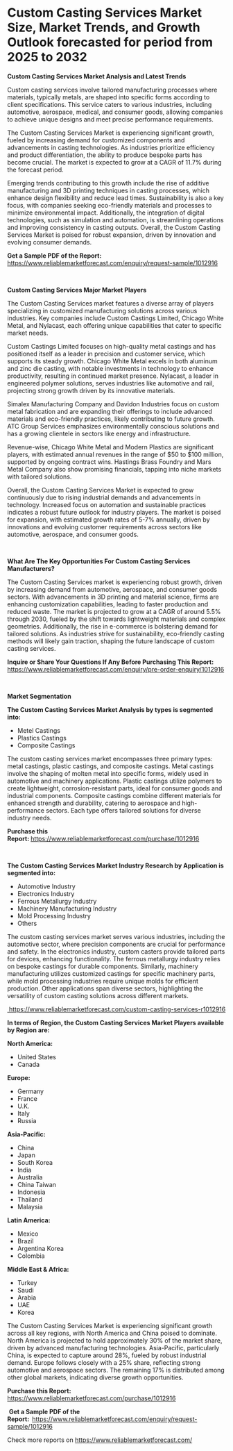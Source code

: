 <p><h1>Custom Casting Services Market Size, Market Trends, and Growth Outlook forecasted for period from 2025 to 2032</h1></p><p><strong>Custom Casting Services Market Analysis and Latest Trends</strong></p>
<p><p>Custom casting services involve tailored manufacturing processes where materials, typically metals, are shaped into specific forms according to client specifications. This service caters to various industries, including automotive, aerospace, medical, and consumer goods, allowing companies to achieve unique designs and meet precise performance requirements.</p><p>The Custom Casting Services Market is experiencing significant growth, fueled by increasing demand for customized components and advancements in casting technologies. As industries prioritize efficiency and product differentiation, the ability to produce bespoke parts has become crucial. The market is expected to grow at a CAGR of 11.7% during the forecast period. </p><p>Emerging trends contributing to this growth include the rise of additive manufacturing and 3D printing techniques in casting processes, which enhance design flexibility and reduce lead times. Sustainability is also a key focus, with companies seeking eco-friendly materials and processes to minimize environmental impact. Additionally, the integration of digital technologies, such as simulation and automation, is streamlining operations and improving consistency in casting outputs. Overall, the Custom Casting Services Market is poised for robust expansion, driven by innovation and evolving consumer demands.</p></p>
<p><strong>Get a Sample PDF of the Report:&nbsp;</strong> <a href="https://www.reliablemarketforecast.com/enquiry/request-sample/1012916?utm_campaign=2202&utm_medium=2&utm_source=Github&utm_content=ia&utm_term=06032025&utm_id=custom-casting-services">https://www.reliablemarketforecast.com/enquiry/request-sample/1012916</a></p>
<p>&nbsp;</p>
<p><strong>Custom Casting Services Major Market Players</strong></p>
<p><p>The Custom Casting Services market features a diverse array of players specializing in customized manufacturing solutions across various industries. Key companies include Custom Castings Limited, Chicago White Metal, and Nylacast, each offering unique capabilities that cater to specific market needs.</p><p>Custom Castings Limited focuses on high-quality metal castings and has positioned itself as a leader in precision and customer service, which supports its steady growth. Chicago White Metal excels in both aluminum and zinc die casting, with notable investments in technology to enhance productivity, resulting in continued market presence. Nylacast, a leader in engineered polymer solutions, serves industries like automotive and rail, projecting strong growth driven by its innovative materials.</p><p>Simalex Manufacturing Company and Davidon Industries focus on custom metal fabrication and are expanding their offerings to include advanced materials and eco-friendly practices, likely contributing to future growth. ATC Group Services emphasizes environmentally conscious solutions and has a growing clientele in sectors like energy and infrastructure.</p><p>Revenue-wise, Chicago White Metal and Modern Plastics are significant players, with estimated annual revenues in the range of $50 to $100 million, supported by ongoing contract wins. Hastings Brass Foundry and Mars Metal Company also show promising financials, tapping into niche markets with tailored solutions.</p><p>Overall, the Custom Casting Services Market is expected to grow continuously due to rising industrial demands and advancements in technology. Increased focus on automation and sustainable practices indicates a robust future outlook for industry players. The market is poised for expansion, with estimated growth rates of 5-7% annually, driven by innovations and evolving customer requirements across sectors like automotive, aerospace, and consumer goods.</p></p>
<p>&nbsp;</p>
<p><strong>What Are The Key Opportunities For Custom Casting Services Manufacturers?</strong></p>
<p><p>The Custom Casting Services market is experiencing robust growth, driven by increasing demand from automotive, aerospace, and consumer goods sectors. With advancements in 3D printing and material science, firms are enhancing customization capabilities, leading to faster production and reduced waste. The market is projected to grow at a CAGR of around 5.5% through 2030, fueled by the shift towards lightweight materials and complex geometries. Additionally, the rise in e-commerce is bolstering demand for tailored solutions. As industries strive for sustainability, eco-friendly casting methods will likely gain traction, shaping the future landscape of custom casting services.</p></p>
<p><strong>Inquire or Share Your Questions If Any Before Purchasing This Report:</strong> <a href="https://www.reliablemarketforecast.com/enquiry/pre-order-enquiry/1012916?utm_campaign=2202&utm_medium=2&utm_source=Github&utm_content=ia&utm_term=06032025&utm_id=custom-casting-services">https://www.reliablemarketforecast.com/enquiry/pre-order-enquiry/1012916</a></p>
<p>&nbsp;</p>
<p><strong>Market Segmentation</strong></p>
<p><strong>The Custom Casting Services Market Analysis by types is segmented into:</strong></p>
<p><ul><li>Metel Castings</li><li>Plastics Castings</li><li>Composite Castings</li></ul></p>
<p><p>The custom casting services market encompasses three primary types: metal castings, plastic castings, and composite castings. Metal castings involve the shaping of molten metal into specific forms, widely used in automotive and machinery applications. Plastic castings utilize polymers to create lightweight, corrosion-resistant parts, ideal for consumer goods and industrial components. Composite castings combine different materials for enhanced strength and durability, catering to aerospace and high-performance sectors. Each type offers tailored solutions for diverse industry needs.</p></p>
<p><strong>Purchase this Report:&nbsp;</strong><a href="https://www.reliablemarketforecast.com/purchase/1012916?utm_campaign=2202&utm_medium=2&utm_source=Github&utm_content=ia&utm_term=06032025&utm_id=custom-casting-services">https://www.reliablemarketforecast.com/purchase/1012916</a></p>
<p>&nbsp;</p>
<p><strong>The Custom Casting Services Market Industry Research by Application is segmented into:</strong></p>
<p><ul><li>Automotive Industry</li><li>Electronics Industry</li><li>Ferrous Metallurgy Industry</li><li>Machinery Manufacturing Industry</li><li>Mold Processing Industry</li><li>Others</li></ul></p>
<p><p>The custom casting services market serves various industries, including the automotive sector, where precision components are crucial for performance and safety. In the electronics industry, custom casters provide tailored parts for devices, enhancing functionality. The ferrous metallurgy industry relies on bespoke castings for durable components. Similarly, machinery manufacturing utilizes customized castings for specific machinery parts, while mold processing industries require unique molds for efficient production. Other applications span diverse sectors, highlighting the versatility of custom casting solutions across different markets.</p></p>
<p><a href="https://www.reliablemarketforecast.com/custom-casting-services-r1012916?utm_campaign=2202&utm_medium=2&utm_source=Github&utm_content=ia&utm_term=06032025&utm_id=custom-casting-services">&nbsp;https://www.reliablemarketforecast.com/custom-casting-services-r1012916</a></p>
<p><strong>In terms of Region, the Custom Casting Services Market Players available by Region are:</strong></p>
<p>
    <p> <strong> North America: </strong>
        <ul>
            <li>United States</li>
            <li>Canada</li>
        </ul>
        </p> 
    <p> <strong> Europe: </strong>
        <ul>
            <li>Germany</li>
            <li>France</li>
            <li>U.K.</li>
            <li>Italy</li>
            <li>Russia</li>
        </ul>
        </p> 
    <p> <strong> Asia-Pacific: </strong>
        <ul>
            <li>China</li>
            <li>Japan</li>
            <li>South Korea</li>
            <li>India</li>
            <li>Australia</li>
            <li>China Taiwan</li>
            <li>Indonesia</li>
            <li>Thailand</li>
            <li>Malaysia</li>
        </ul>
        </p> 
    <p> <strong> Latin America: </strong>
        <ul>
            <li>Mexico</li>
            <li>Brazil</li>
            <li>Argentina Korea</li>
            <li>Colombia</li>
        </ul>
        </p> 
    <p> <strong> Middle East & Africa: </strong>
        <ul>
            <li>Turkey</li>
            <li>Saudi</li>
            <li>Arabia</li>
            <li>UAE</li>
            <li>Korea</li>
        </ul>
    </p>
    </p>
<p><p>The Custom Casting Services Market is experiencing significant growth across all key regions, with North America and China poised to dominate. North America is projected to hold approximately 30% of the market share, driven by advanced manufacturing technologies. Asia-Pacific, particularly China, is expected to capture around 28%, fueled by robust industrial demand. Europe follows closely with a 25% share, reflecting strong automotive and aerospace sectors. The remaining 17% is distributed among other global markets, indicating diverse growth opportunities.</p></p>
<p><strong>Purchase this Report: </strong><a href="https://www.reliablemarketforecast.com/purchase/1012916?utm_campaign=2202&utm_medium=2&utm_source=Github&utm_content=ia&utm_term=06032025&utm_id=custom-casting-services">https://www.reliablemarketforecast.com/purchase/1012916</a></p>
<p>&nbsp;<strong>Get a Sample PDF of the Report:&nbsp;&nbsp;</strong><a href="https://www.reliablemarketforecast.com/enquiry/request-sample/1012916?utm_campaign=2202&utm_medium=2&utm_source=Github&utm_content=ia&utm_term=06032025&utm_id=custom-casting-services">https://www.reliablemarketforecast.com/enquiry/request-sample/1012916</a></p>
<p><strong></strong></p>
<p>Check more reports on <a href="https://www.reliablemarketforecast.com/?utm_campaign=2202&utm_medium=2&utm_source=Github&utm_content=ia&utm_term=06032025&utm_id=custom-casting-services">https://www.reliablemarketforecast.com/</a></p>